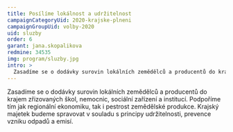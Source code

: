 ```yaml
---
title: Posílíme lokálnost a udržitelnost
campaignCategoryUid: 2020-krajske-plneni
campaignGroupUid: volby-2020
uid: sluzby
order: 6
garant: jana.skopalikova
redmine: 34535
img: program/sluzby.jpg
intro: >
  Zasadíme se o dodávky surovin lokálních zemědělců a producentů do krajem zřizovaných škol, nemocnic, sociální zařízení a institucí. Podpoříme tím jak regionální ekonomiku, tak i pestrost zemědělské produkce. Krajský majetek budeme spravovat v souladu s principy udržitelnosti, prevence vzniku odpadů a emisí.
---
```


Zasadíme se o dodávky surovin lokálních zemědělců a producentů do krajem zřizovaných škol, nemocnic, sociální zařízení a institucí. Podpoříme tím jak regionální ekonomiku, tak i pestrost zemědělské produkce. Krajský majetek budeme spravovat v souladu s principy udržitelnosti, prevence vzniku odpadů a emisí.
